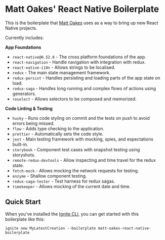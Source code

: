 # Matt Oakes' React Native Boilerplate

This is the boilerplate that [Matt Oakes](https://mattoakes.net) uses as a way to bring up new React Native projects.

Currently includes:

**App Foundations**
* `react-native@0.52.0` - The cross platform foundations of the app.
* `react-navigation` - Handle navigation with integration with redux.
* `react-native-i18n` - Allows strings to be localised.
* `redux` - The main state management framework.
* `redux-persist` - Handles persisting and loading parts of the app state on load.
* `redux-saga` - Handles long running and complex flows of actions using generators.
* `reselect` - Allows selectors to be composed and memorized.

**Code Linting & Testing**
* `husky` - Runs code styling on commit and the tests on push to avoid errors being missed.
* `flow` - Adds type checking to the application.
* `prettier` - Automatically sets the code style.
* `jest` - Main testing framework with mocking, spies, and expectations built-in.
* `storybook` - Component test cases with snapshot testing using storyshots.
* `remote-redux-devtools` - Allow inspecting and time travel for the redux state.
* `fetch-mock` - Allows mocking the network requests for testing.
* `enzyme` - Shallow component testing.
* `redux-saga-tester` - Test harness for redux sagas.
* `timekeeper` - Allows mocking of the current date and time.

## Quick Start

When you've installed the [Ignite CLI](https://github.com/infinitered/ignite), you can get started with this boilerplate like this:

```
ignite new MyLatestCreation --boilerplate matt-oakes-react-native-boilerplate
```
